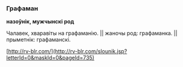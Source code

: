 ### Графаман
**назоўнік, мужчынскі род**

Чалавек, хваравіты на графаманію. || жаночы род: графаманка. || прыметнік: графаманскі.

<a rel="author">[http://rv-blr.com/](http://rv-blr.com/slounik.jsp?letterId=0&maskId=0&pageId=735)</a>
